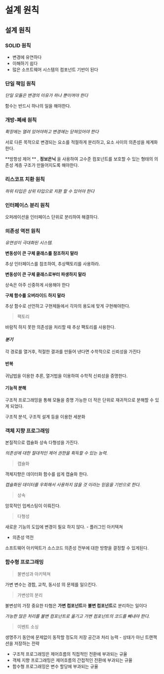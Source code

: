 # 설계 원칙



## &#x20;**설계 원칙**

### **SOLID 원칙**

* 변경에 유연하다
* 이해하기 쉽다
* 많은 소프트웨어 시스템의 컴포넌트 기반이 된다

### **단일 책임 원칙**

_단일 모듈은 변경의 이유가 하나 뿐이여야 한다_

함수는 반드시 하나의 일을 해야한다.

### **개방-폐쇄 원칙**

_확장에는 열려 있어야하고 변경에는 닫혀있어야 한다_

서로 다른 목적으로 변경되는 요소를 적절하게 분리하고, 요소 사이의 의존성을 체계화 한다.

\*\*방항성 제어 \*\* , **정보은닉** 을 사용하여 고수준 컴포넌트를 보호할 수 있는 형태의 의존성 계층 구조가 만들어지도록 해야한다.

### **리스코프 치환 원칙**

_하위 타입은 상위 타입으로 치환 할 수 있어야 한다_

### **인터페이스 분리 원칙**

오퍼레이션을 인터페이스 단위로 분리하여 해결하다.

### **의존성 역전 원칙**

_유연성이 극대화된 시스템._

**변동성이 큰 구체 클래스를 참조하지 말라**

추상 인터페이스를 참조하여, 추상팩토리를 사용하라.

**변동성이 큰 구체 클래스로부터 파생하지 말라**

상속은 아주 신중하게 사용해야 한다

**구체 함수를 오버라이드 하지 말라**

추상 함수로 선언하고 구현체들에서 각자의 용도에 맞게 구현해야한다.

> 팩토리

바람직 하지 못한 의존성을 처리할 때 추상 팩토리를 사용한다.

#### _**분기**_

각 경로를 열거후, 적절한 결과를 만들어 낸다면 수학적으로 신뢰성을 가진다

#### 반복

귀납법을 이용한 추론, 열거법을 이용하여 수학적 신뢰성을 증명한다.

#### **기능적 분해**

구조적 프로그래밍을 통해 모듈을 증명 가능한 더 작은 단위로 재귀적으로 분해할 수 있게 되었다.

구조적 분석, 구조적 설계 등을 이용한 세분화

### **객체 지향 프로그래밍**

본질적으로 캡슐화 상속 다형성을 가진다.

_의존성에 대한 절대적인 제어 권한을 획득할 수 있는 능력._

> 캡슐화

객체지향은 데이터화 함수를 쉽게 캡슐화 한다.

_캡슐화된 데이터를 우회해서 사용하지 않을 것 이라는 믿음을 기반으로 한다._

> 상속

암묵적인 업케스팅이 이뤄진다.

> 다형성

새로운 기능의 도입에 변경이 필요 하지 않다. - 플러그인 아키텍쳐

* 의존성 역전

소프트웨어 아키텍트가 소스코드 의존성 전부에 대한 방향을 결정할 수 있게된다.

### **함수형 프로그래밍**

> 불변성과 아키텍쳐

가변 변수는 경합, 교착, 동시성 의 문제를 일으킨다.

> 가변성의 분리

불변성의 가장 중요한 타협은 **가변 컴포넌트**와 **불변 컴포넌트**로 분리하는 일이다

_가능한 많은 처리를 불변 컴포넌트로 옮기고 가변 컴포넌트의 코드를 빼내야 한다._

> 이벤트 소싱

생명주기 동안에 문제없이 동작할 정도의 저장 공간과 처리 능력 - 상태가 아닌 트랜잭션을 저장하는 전략

* 구조적 프로그래밍은 제어흐름의 직접적인 전환에 부과되는 규율
* 객체 지향 프로그래밍은 제어흐름의 간접적인 전환에 부과되는 규율
* 함수형 프로그래밍은 변수 할당에 부과되는 규율
